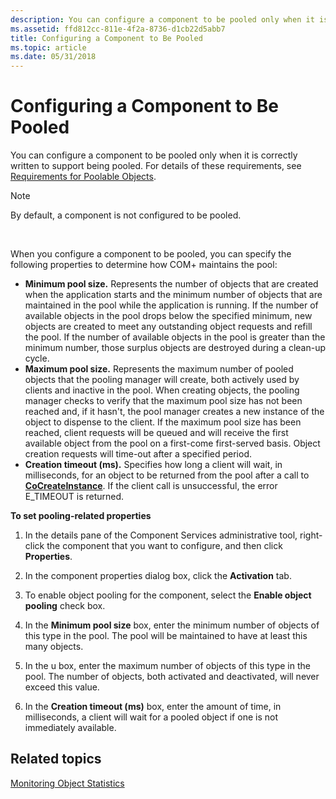 ```yaml
---
description: You can configure a component to be pooled only when it is correctly written to support being pooled. For details of these requirements, see Requirements for Poolable Objects.
ms.assetid: ffd812cc-811e-4f2a-8736-d1cb22d5abb7
title: Configuring a Component to Be Pooled
ms.topic: article
ms.date: 05/31/2018
---
```


# Configuring a Component to Be Pooled

You can configure a component to be pooled only when it is correctly written to support being pooled. For details of these requirements, see [Requirements for Poolable Objects](requirements-for-poolable-objects.md).

> [!Note]  
> By default, a component is not configured to be pooled.

 

When you configure a component to be pooled, you can specify the following properties to determine how COM+ maintains the pool:

-   **Minimum pool size.** Represents the number of objects that are created when the application starts and the minimum number of objects that are maintained in the pool while the application is running. If the number of available objects in the pool drops below the specified minimum, new objects are created to meet any outstanding object requests and refill the pool. If the number of available objects in the pool is greater than the minimum number, those surplus objects are destroyed during a clean-up cycle.
-   **Maximum pool size.** Represents the maximum number of pooled objects that the pooling manager will create, both actively used by clients and inactive in the pool. When creating objects, the pooling manager checks to verify that the maximum pool size has not been reached and, if it hasn't, the pool manager creates a new instance of the object to dispense to the client. If the maximum pool size has been reached, client requests will be queued and will receive the first available object from the pool on a first-come first-served basis. Object creation requests will time-out after a specified period.
-   **Creation timeout (ms).** Specifies how long a client will wait, in milliseconds, for an object to be returned from the pool after a call to [**CoCreateInstance**](/windows/desktop/api/combaseapi/nf-combaseapi-cocreateinstance). If the client call is unsuccessful, the error E\_TIMEOUT is returned.

**To set pooling-related properties**

1.  In the details pane of the Component Services administrative tool, right-click the component that you want to configure, and then click **Properties**.

2.  In the component properties dialog box, click the **Activation** tab.

3.  To enable object pooling for the component, select the **Enable object pooling** check box.

4.  In the **Minimum pool size** box, enter the minimum number of objects of this type in the pool. The pool will be maintained to have at least this many objects.

5.  In the u box, enter the maximum number of objects of this type in the pool. The number of objects, both activated and deactivated, will never exceed this value.

6.  In the **Creation timeout (ms)** box, enter the amount of time, in milliseconds, a client will wait for a pooled object if one is not immediately available.

## Related topics

<dl> <dt>

[Monitoring Object Statistics](monitoring-object-statistics.md)
</dt> </dl>

 

 
